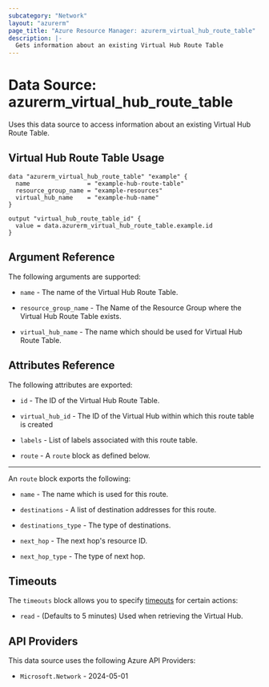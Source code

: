 ```yaml
---
subcategory: "Network"
layout: "azurerm"
page_title: "Azure Resource Manager: azurerm_virtual_hub_route_table"
description: |-
  Gets information about an existing Virtual Hub Route Table
---
```


# Data Source: azurerm_virtual_hub_route_table

Uses this data source to access information about an existing Virtual Hub Route Table.

## Virtual Hub Route Table Usage

```hcl
data "azurerm_virtual_hub_route_table" "example" {
  name                = "example-hub-route-table"
  resource_group_name = "example-resources"
  virtual_hub_name    = "example-hub-name"
}

output "virtual_hub_route_table_id" {
  value = data.azurerm_virtual_hub_route_table.example.id
}
```

## Argument Reference

The following arguments are supported:

* `name` - The name of the Virtual Hub Route Table.

* `resource_group_name` - The Name of the Resource Group where the Virtual Hub Route Table exists.
*  `virtual_hub_name` - The name which should be used for Virtual Hub Route Table.

## Attributes Reference

The following attributes are exported:

* `id` - The ID of the Virtual Hub Route Table.

* `virtual_hub_id` - The ID of the Virtual Hub within which this route table is created

* `labels` - List of labels associated with this route table.

* `route` - A `route` block as defined below.

---

An `route` block exports the following:

* `name` - The name which is used for this route.

* `destinations` - A list of destination addresses for this route.

* `destinations_type` - The type of destinations.

* `next_hop` - The next hop's resource ID.

* `next_hop_type` - The type of next hop.

## Timeouts

The `timeouts` block allows you to specify [timeouts](https://www.terraform.io/language/resources/syntax#operation-timeouts) for certain actions:

* `read` - (Defaults to 5 minutes) Used when retrieving the Virtual Hub.

## API Providers
<!-- This section is generated, changes will be overwritten -->
This data source uses the following Azure API Providers:

* `Microsoft.Network` - 2024-05-01
